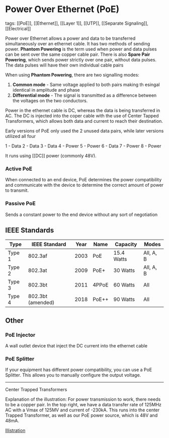 # Power Over Ethernet (PoE)
tags: [[PoE]], [[Ethernet]], [[Layer 1]], [[UTP]], [[Separate Signaling]], [[Electrical]]

Power over Ethernet allows a power and data to be transferred simultaneously over an ethernet cable. It has two methods of sending power. **Phantom Powering** is the term used when power and data pulses can be sent over the same copper cable pair. There is also **Spare Pair Powering**, which sends power strictly over one pair, without data pulses. The data pulses will have their own individual cable pairs 

When using **Phantom Powering**, there are two signalling modes:
1. **Common mode** - Same voltage applied to both pairs making th esingal identical in amplitude and phase
2. **Differential mode** - The signal is transmitted as a difference between the voltages on the two conductors. 

Power in the ethernet cable is DC, whereas the data is being transferred in AC. The DC is injected into the coper cable with the use of Center Tapped Transformers, which allows both data and current to reach their destination. 



Early versions of PoE only used the 2 unused data pairs, while later versions utilized all four

1 - Data
2 - Data
3 - Data
4 - Power
5 - Power
6 - Data
7 - Power
8 - Power

It runs using [[DC]] power (commonly 48V). 

### Active PoE
When connected to an end device, PoE determines the power compatibility and communicate with the device to determine the correct amount of power to transmit.

### Passive PoE
Sends a constant power to the end device without any sort of negotiation

## IEEE Standards

| Type   | IEEE Standard     | Year | Name  | Capacity   | Modes     |
| ------ | ----------------- | ---- | ----- | ---------- | --------- |
| Type 1 | 802.3af           | 2003 | PoE   | 15.4 Watts | All, A, B |
| Type 2 | 802.3at           | 2009 | PoE+  | 30 Watts   | All, A, B |
| Type 3 | 802.3bt           | 2011 | 4PPoE | 60 Watts   | All       |
| Type 4 | 802.3bt (amended) | 2018 | PoE++ | 90 Watts   | All       |

## Other 
### PoE Injector
A wall outlet device that inject the DC current into the ethernet cable
### PoE Splitter
If your equipment has different power compatibility, you can use a PoE Splitter. This allows you to manually configure the output voltage.

---

Center Trapped Transformers



Explanation of the illustration:
For power transmission to work, there needs to be a copper pair. In the top right, we have a data transfer rate of 125MHz AC with a Vmax of 125MV and current of -230kA. This runs into the center Trapped Transformer, as well as our PoE power source, which is 48V and 48mA. 

[Illistration](https://www.falstad.com/circuit/circuitjs.html?ctz=CQAgjCAsCmC0YCYQDYCcA6AzJSZMFYwAGSbMZfEfIqqJfOMMAKADcRZMEaFIbPu4AOzIQNCImpFp02jXnp8zPqIS8oADhAINWxFoUyCY9KjMn8AHQAORRQC4ImDk0ipCpoqhwUNmIkIuYG4e7kI++H4BHPjoyBqkuLrIRBqpRAiMkCDKRKrqYCLautr4oobSxnZmqBY2dviOIM6wdhka+KhpQkKYmLp8-SZEYN4jqGrIyP4jIoHwcWO+3tQaKQFwCBC5ogI0kFqwCGXgOmLDlZTV5mD2DfWKzRwIM2Aapn0aqMg4OEiu7jAnm8kF8-kCANC+HCoMi-i0Ow4XHERSOJ2O5QuRCqphud0UD0oLTaXm4AWhBE6iHc5XQ7U63V6-QS2KElFadNGfFGk2m0kKyECbCRgiYSD2mnOEmOMhkpyksvOCiUAHdnicxSBvuBEGJmGq0aIDiA0pKiPqOKaBdoCkVzQbtbweOonXrrMUtMadHpdRB5Mx3d7hKoSq6-Xr2LA+DwTlHZFwlVB9gYlYoLXGY7sMaVyuns9nDdpUnqDdnTYWE-b1aIExnmkhzQBzDjRnMt2QIIQNks27KmtTZSsWgf15oJUdVkfcLRTk6Tl0nfrZbPmgBOY8HSCXbfEMgt2s1I81VdNXvUxqrsCtqOz1svjr41e0j-NAHtaD8pWpUOJeDVdAg6DEEQ1DxFi4bOES4D+u+NCfr+CA-lAuI1PgOh8NwnYNnS-LgE8NDOEwervmoKDZPsXhaN8OGylsbIHJ04HaMxpGYMwQA)














